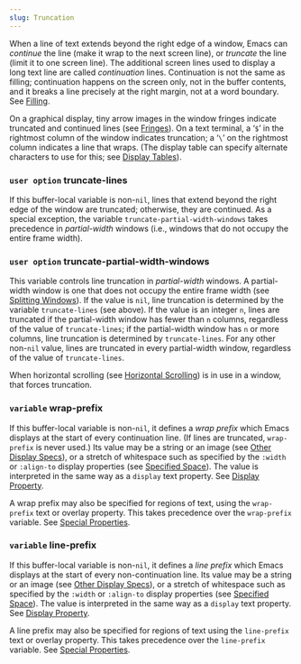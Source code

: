 ```yaml
---
slug: Truncation
---
```


When a line of text extends beyond the right edge of a window, Emacs can *continue* the line (make it wrap to the next screen line), or *truncate* the line (limit it to one screen line). The additional screen lines used to display a long text line are called *continuation* lines. Continuation is not the same as filling; continuation happens on the screen only, not in the buffer contents, and it breaks a line precisely at the right margin, not at a word boundary. See [Filling](Filling).

On a graphical display, tiny arrow images in the window fringes indicate truncated and continued lines (see [Fringes](Fringes)). On a text terminal, a ‘`$`’ in the rightmost column of the window indicates truncation; a ‘`\`’ on the rightmost column indicates a line that wraps. (The display table can specify alternate characters to use for this; see [Display Tables](Display-Tables)).

### <span className="tag useroption">`user option`</span> **truncate-lines**

If this buffer-local variable is non-`nil`, lines that extend beyond the right edge of the window are truncated; otherwise, they are continued. As a special exception, the variable `truncate-partial-width-windows` takes precedence in *partial-width* windows (i.e., windows that do not occupy the entire frame width).

### <span className="tag useroption">`user option`</span> **truncate-partial-width-windows**

This variable controls line truncation in *partial-width* windows. A partial-width window is one that does not occupy the entire frame width (see [Splitting Windows](Splitting-Windows)). If the value is `nil`, line truncation is determined by the variable `truncate-lines` (see above). If the value is an integer `n`, lines are truncated if the partial-width window has fewer than `n` columns, regardless of the value of `truncate-lines`; if the partial-width window has `n` or more columns, line truncation is determined by `truncate-lines`. For any other non-`nil` value, lines are truncated in every partial-width window, regardless of the value of `truncate-lines`.

When horizontal scrolling (see [Horizontal Scrolling](Horizontal-Scrolling)) is in use in a window, that forces truncation.

### <span className="tag variable">`variable`</span> **wrap-prefix**

If this buffer-local variable is non-`nil`, it defines a *wrap prefix* which Emacs displays at the start of every continuation line. (If lines are truncated, `wrap-prefix` is never used.) Its value may be a string or an image (see [Other Display Specs](Other-Display-Specs)), or a stretch of whitespace such as specified by the `:width` or `:align-to` display properties (see [Specified Space](Specified-Space)). The value is interpreted in the same way as a `display` text property. See [Display Property](Display-Property).

A wrap prefix may also be specified for regions of text, using the `wrap-prefix` text or overlay property. This takes precedence over the `wrap-prefix` variable. See [Special Properties](Special-Properties).

### <span className="tag variable">`variable`</span> **line-prefix**

If this buffer-local variable is non-`nil`, it defines a *line prefix* which Emacs displays at the start of every non-continuation line. Its value may be a string or an image (see [Other Display Specs](Other-Display-Specs)), or a stretch of whitespace such as specified by the `:width` or `:align-to` display properties (see [Specified Space](Specified-Space)). The value is interpreted in the same way as a `display` text property. See [Display Property](Display-Property).

A line prefix may also be specified for regions of text using the `line-prefix` text or overlay property. This takes precedence over the `line-prefix` variable. See [Special Properties](Special-Properties).

